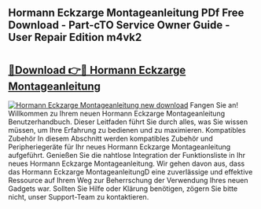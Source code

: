 ## Hormann Eckzarge Montageanleitung PDf Free Download - Part-cTO Service Owner Guide - User Repair Edition m4vk2

# <h2><a href="http://df6zuh.blite.top/?on=Hormann+Eckzarge+Montageanleitung">🔗Download 👉🔴 Hormann Eckzarge Montageanleitung</a></h2>

[![Hormann Eckzarge Montageanleitung new download](https://i.imgur.com/lujVjoI.png)](http://df6zuh.blite.top/?on=Hormann+Eckzarge+Montageanleitung)
Fangen Sie an! Willkommen zu Ihrem neuen Hormann Eckzarge Montageanleitung Benutzerhandbuch. Dieser Leitfaden führt Sie durch alles, was Sie wissen müssen, um Ihre Erfahrung zu bedienen und zu maximieren. Kompatibles Zubehör In diesem Abschnitt werden kompatibles Zubehör und Peripheriegeräte für Ihr neues Hormann Eckzarge Montageanleitung aufgeführt. Genießen Sie die nahtlose Integration der Funktionsliste in Ihr neues Hormann Eckzarge Montageanleitung. Wir gehen davon aus, dass das Hormann Eckzarge MontageanleitungD eine zuverlässige und effektive Ressource auf Ihrem Weg zur Beherrschung der Verwendung Ihres neuen Gadgets war. Sollten Sie Hilfe oder Klärung benötigen, zögern Sie bitte nicht, unser Support-Team zu kontaktieren.
